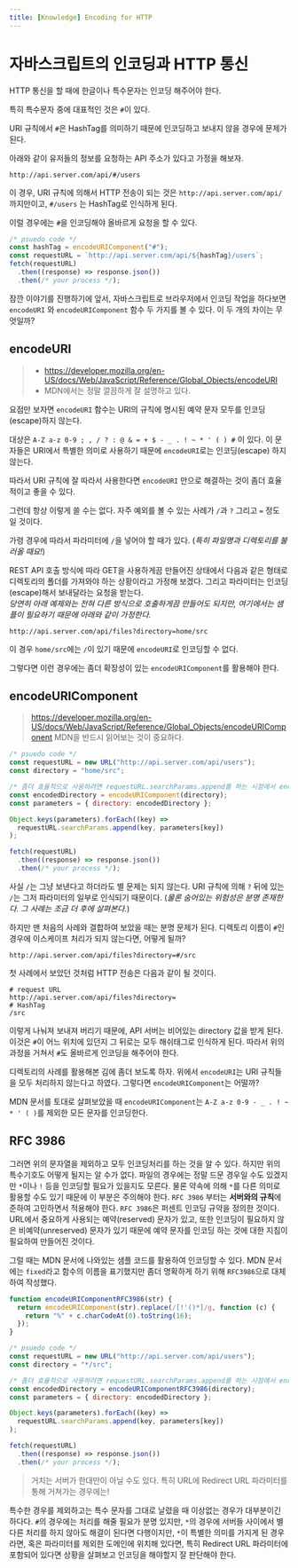 ```yaml
---
title: [Knowledge] Encoding for HTTP
---
```


# 자바스크립트의 인코딩과 HTTP 통신

HTTP 통신을 할 때에 한글이나 특수문자는 인코딩 해주어야 한다.

특히 특수문자 중에 대표적인 것은 `#`이 있다.

URI 규칙에서 `#`은 HashTag를 의미하기 때문에 인코딩하고 보내지 않을 경우에 문제가 된다.

아래와 같이 유저들의 정보를 요청하는 API 주소가 있다고 가정을 해보자.

```
http://api.server.com/api/#/users
```

이 경우, URI 규칙에 의해서 HTTP 전송이 되는 것은 `http://api.server.com/api/` 까지만이고, `#/users` 는 HashTag로 인식하게 된다.

이럴 경우에는 `#`을 인코딩해야 올바르게 요청을 할 수 있다.

```javascript
/* psuedo code */
const hashTag = encodeURIComponent("#");
const requestURL = `http://api.server.com/api/${hashTag}/users`;
fetch(requestURL)
  .then((response) => response.json())
  .then(/* your process */);
```

잠깐 이야기를 진행하기에 앞서, 자바스크립트로 브라우저에서 인코딩 작업을 하다보면 `encodeURI` 와 `encodeURIComponent` 함수 두 가지를 볼 수 있다. 이 두 개의 차이는 무엇일까?

## encodeURI

> - https://developer.mozilla.org/en-US/docs/Web/JavaScript/Reference/Global_Objects/encodeURI
> - MDN에서는 정말 깔끔하게 잘 설명하고 있다.

요점만 보자면 `encodeURI` 함수는 URI의 규칙에 명시된 예약 문자 모두를 인코딩(escape)하지 않는다.

대상은 `A-Z a-z 0-9 ; , / ? : @ & = + $ - _ . ! ~ * ' ( ) #` 이 있다. 이 문자들은 URI에서 특별한 의미로 사용하기 때문에 `encodeURI`로는 인코딩(escape) 하지 않는다.

따라서 URI 규칙에 잘 따라서 사용한다면 `encodeURI` 만으로 해결하는 것이 좀더 효율적이고 좋을 수 있다.

그런데 항상 이렇게 쓸 수는 없다. 자주 예외를 볼 수 있는 사례가 `/`과 `?` 그리고 `=` 정도 일 것이다.

가령 경우에 따라서 파라미터에 `/`을 넣어야 할 때가 있다. (_특히 파일명과 디렉토리를 불러올 때요!_)

REST API 호출 방식에 따라 GET을 사용하게끔 만들어진 상태에서 다음과 같은 형태로 디렉토리의 폴더를 가져와야 하는 상황이라고 가정해 보겠다. 그리고 파라미터는 인코딩(escape)해서 보내달라는 요청을 받는다.  
_당연히 아래 예제와는 전혀 다른 방식으로 호출하게끔 만들어도 되지만, 여기에서는 샘플이 필요하기 때문에 아래와 같이 가정한다._

```
http://api.server.com/api/files?directory=home/src
```

이 경우 `home/src`에는 `/`이 있기 때문에 `encodeURI`로 인코딩할 수 없다.

그렇다면 이런 경우에는 좀더 확장성이 있는 `encodeURIComponent`를 활용해야 한다.

## encodeURIComponent

> https://developer.mozilla.org/en-US/docs/Web/JavaScript/Reference/Global_Objects/encodeURIComponent
> MDN을 반드시 읽어보는 것이 중요하다.

```javascript
/* psuedo code */
const requestURL = new URL("http://api.server.com/api/users");
const directory = "home/src";

/* 좀더 효율적으로 사용하려면 requestURL.searchParams.append를 하는 시점에서 encodeURIComponent 를 사용 */
const encodedDirectory = encodeURIComponent(directory);
const parameters = { directory: encodedDirectory };

Object.keys(parameters).forEach((key) =>
  requestURL.searchParams.append(key, parameters[key])
);

fetch(requestURL)
  .then((response) => response.json())
  .then(/* your process */);
```

사실 `/`는 그냥 보낸다고 하더라도 별 문제는 되지 않는다. URI 규칙에 의해 `?` 뒤에 있는 `/`는 그저 파라미터의 일부로 인식되기 때문이다. (_물론 숨어있는 위험성은 분명 존재한다. 그 사례는 조금 더 후에 살펴본다._)

하지만 맨 처음의 사례와 결합하여 보았을 때는 분명 문제가 된다. 디렉토리 이름이 `#`인 경우에 이스케이프 처리가 되지 않는다면, 어떻게 될까?

```
http://api.server.com/api/files?directory=#/src
```

첫 사례에서 보았던 것처럼 HTTP 전송은 다음과 같이 될 것이다.

```
# request URL
http://api.server.com/api/files?directory=
# HashTag
/src
```

이렇게 나눠져 보내져 버리기 때문에, API 서버는 비어있는 directory 값을 받게 된다. 이것은 `#`이 어느 위치에 있던지 그 뒤로는 모두 해쉬태그로 인식하게 된다. 따라서 위의 과정을 거쳐서 `#`도 올바르게 인코딩을 해주어야 한다.

디렉토리의 사례를 활용해본 김에 좀더 보도록 하자. 위에서 `encodeURI`는 URI 규칙들을 모두 처리하지 않는다고 하였다. 그렇다면 `encodeURIComponent`는 어떨까?

MDN 문서를 토대로 살펴보았을 때 `encodeURIComponent`는 `A-Z a-z 0-9 - _ . ! ~ * ' ( )`를 제외한 모든 문자를 인코딩한다.

## RFC 3986

그러면 위의 문자열을 제외하고 모두 인코딩처리를 하는 것을 알 수 있다. 하지만 위의 특수기호도 어떻게 될지는 알 수가 없다. 파일의 경우에는 정말 드문 경우일 수도 있겠지만 `*`이나 `!` 등을 인코딩할 필요가 있을지도 모른다. 물론 약속에 의해 `*`를 다른 의미로 활용할 수도 있기 때문에 이 부분은 주의해야 한다. `RFC 3986` 부터는 **서버와의 규칙**에 준하여 고민하면서 적용해야 한다. `RFC 3986`은 퍼센트 인코딩 규약을 정의한 것이다. URL에서 중요하게 사용되는 예약(reserved) 문자가 있고, 또한 인코딩이 필요하지 않은 비예약(unreserved) 문자가 있기 때문에 예약 문자를 인코딩 하는 것에 대한 지침이 필요하여 만들어진 것이다.

그럴 때는 MDN 문서에 나와있는 샘플 코드를 활용하여 인코딩할 수 있다. MDN 문서에는 `fixed`라고 함수의 이름을 표기했지만 좀더 명확하게 하기 위해 `RFC3986`으로 대체하여 작성했다.

```javascript
function encodeURIComponentRFC3986(str) {
  return encodeURIComponent(str).replace(/[!'()*]/g, function (c) {
    return "%" + c.charCodeAt(0).toString(16);
  });
}

/* psuedo code */
const requestURL = new URL("http://api.server.com/api/users");
const directory = "*/src";

/* 좀더 효율적으로 사용하려면 requestURL.searchParams.append를 하는 시점에서 encodeURIComponentRFC3986 을 사용 */
const encodedDirectory = encodeURIComponentRFC3986(directory);
const parameters = { directory: encodedDirectory };

Object.keys(parameters).forEach((key) =>
  requestURL.searchParams.append(key, parameters[key])
);

fetch(requestURL)
  .then((response) => response.json())
  .then(/* your process */);
```

> 거치는 서버가 한대만이 아닐 수도 있다. 특히 URL에 Redirect URL 파라미터를 통해 거쳐가는 경우에는!

특수한 경우를 제외하고는 특수 문자를 그대로 날렸을 때 이상없는 경우가 대부분이긴 하다다. `#`의 경우에는 처리를 해줄 필요가 분명 있지만, `*`의 경우에 서버들 사이에서 별 다른 처리를 하지 않아도 해결이 된다면 다행이지만, `*`이 특별한 의미를 가지게 된 경우라면, 혹은 파라미터를 제외한 도메인에 위치해 있다면, 특히 Redirect URL 파라미터에 포함되어 있다면 상황을 살펴보고 인코딩을 해야할지 잘 판단해야 한다.
